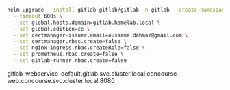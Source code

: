 ```bash
helm upgrade --install gitlab gitlab/gitlab -n gitlab --create-namespace \
  --timeout 600s \
  --set global.hosts.domain=gitlab.homelab.local \
  --set global.edition=ce \
  --set certmanager-issuer.email=oussama.dahmaz@gmail.com \
  --set certmanager.rbac.create=false \
  --set nginx-ingress.rbac.createRole=false \
  --set prometheus.rbac.create=false \
  --set gitlab-runner.rbac.create=false
```

gitlab-webservice-default.gitlab.svc.cluster.local
concourse-web.concourse.svc.cluster.local:8080
